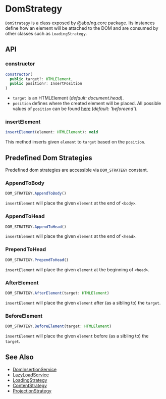 # DomStrategy

`DomStrategy` is a class exposed by @abp/ng.core package. Its instances define how an element will be attached to the DOM and are consumed by other classes such as `LoadingStrategy`.


## API


### constructor

```js
constructor(
  public target?: HTMLElement,
  public position?: InsertPosition
)
```

- `target` is an HTMLElement (_default: document.head_).
- `position` defines where the created element will be placed. All possible values of `position` can be found [here](https://developer.mozilla.org/en-US/docs/Web/API/Element/insertAdjacentElement) (_default: 'beforeend'_).


### insertElement

```js
insertElement(element: HTMLElement): void
```

This method inserts given `element` to `target` based on the `position`.



## Predefined Dom Strategies

Predefined dom strategies are accessible via `DOM_STRATEGY` constant.


### AppendToBody

```js
DOM_STRATEGY.AppendToBody()
```

`insertElement` will place the given `element` at the end of `<body>`.


### AppendToHead

```js
DOM_STRATEGY.AppendToHead()
```

`insertElement` will place the given `element` at the end of `<head>`.


### PrependToHead

```js
DOM_STRATEGY.PrependToHead()
```

`insertElement` will place the given `element` at the beginning of `<head>`.


### AfterElement

```js
DOM_STRATEGY.AfterElement(target: HTMLElement)
```

`insertElement` will place the given `element` after (as a sibling to) the `target`.


### BeforeElement

```js
DOM_STRATEGY.BeforeElement(target: HTMLElement)
```

`insertElement` will place the given `element` before (as a sibling to) the `target`.




## See Also

- [DomInsertionService](./Dom-Insertion-Service.md)
- [LazyLoadService](./Lazy-Load-Service.md)
- [LoadingStrategy](./Loading-Strategy.md)
- [ContentStrategy](./Content-Strategy.md)
- [ProjectionStrategy](./Projection-Strategy.md)

